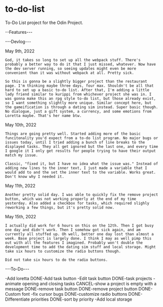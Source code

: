 # to-do-list
To-Do List project for the Odin Project.

--Features---


---Devlog---

May 9th, 2022

    God, it takes so long to set up all the webpack stuff. There's probably a better way to do it that I just missed, whatever. Now have the dev server running, so seeing updates might even be more convenient than it was without webpack at all. Pretty sick.

    So this is gonna be a slightly bigger project than the restaurant page. I'm thinking maybe three days, four max. Shouldn't be all that hard to set up a basic to-do list. After that, I'm adding a little lady friend similar to kurippi from whichever project she was in. I was gonna make this an rpg style to-do list, but those already exist, so I want something slightly more unique. Similar concept here, but the gameification is through a dating sim instead. Super basic though. No dialogue, just a gift system, a currency, and some emotions from Loretta maybe. That's her name btw.

May 10th, 2022

    Things are going pretty well. Started adding more of the basic funcitonality you'd expect from a to-do list program. No major bugs or issues today, until I tried adding a bunch of line breaks to the displayed tasks. They all get ignored but the last one, and every time I google it I only get results for people trying to have their output match my issue. 

    Classic, "fixed it, but I have no idea what the issue was." Instead of adding new lines to the inner text, I just made a variable that I would add to and the set the inner text to the variable. Works great. Don't know why I needed it.

May 11th, 2022

    Another pretty solid day. I was able to quickly fix the remove project button, which was not working properly at the end of my time yesterday. Also added a checkbox for tasks, which required slighly reworking a few things, but it's pretty solid now.

May 15th, 2022

    I actually did work for 6 hours on this on the 12th. Then I got busy one day and didn't work. Then I somehow got sick again, and am currently all stuffed up. Oh well, better one day lost than almost a week. Base project is largely done. I think I may as well pimp this out with all the features I imagined. Probably won't double the development time to add the dating sim stuff and local storage. Might take six hours to customize the radio buttons though.

    Did not take six hours to do the radio buttons.


---To-Do---

-Add loretta
DONE-Add task button
-Edit task button
DONE-task projects
-animate opening and closing tasks
CANCEL-show a project is empty with a message
DONE-remove task button
DONE-remove project button
DONE-Custom font
-fix cursor bugs
DONE-customize radio buttons
DONE-Differentiate priorities
DONE-sort by priority
-Add local storage